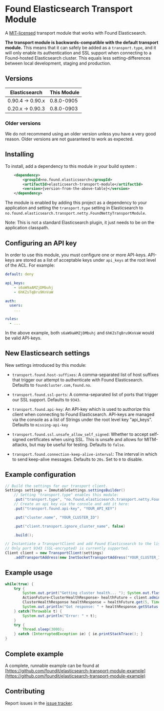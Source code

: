 # Found Elasticsearch Transport Module

A [MIT-licensed](https://github.com/foundit/elasticsearch-transport-module/blob/develop/LICENSE)
transport module that works with Found Elasticsearch.

**The transport module is backwards-compatible with the default transport
module.** This means that it can safely be added as a ``transport.type``,
and it will only enable its authentication and SSL support when connecting
to a Found-hosted Elasticsearch cluster. This equals less setting-differences
between local development, staging and production.

## Versions

Elasticsearch | This Module
--- | ---
 0.90.4 -> 0.90.x | 0.8.0-0905
 0.20.x -> 0.90.3 | 0.8.0-0903

### Older versions

We do not recommend using an older version unless you have a very good reason.
Older versions are not guaranteed to work as expected.

## Installing

To install, add a dependency to this module in your build system :

```xml
    <dependency>
        <groupId>no.found.elasticsearch</groupId>
        <artifactId>elasticsearch-transport-module</artifactId>
        <version>{version-from-the-above-table}</version>
    </dependency>
```

The module is enabled by adding this project as a dependency to your application
and setting the ``transport.type`` setting in Elasticsearch to
``no.found.elasticsearch.transport.netty.FoundNettyTransportModule``.

Note: This is not a standard Elasticsearch plugin, it just needs to be on the
application classpath.

## Configuring an API key

In order to use this module, you must configure one or more API-keys. API-keys
are stored as a list of acceptable keys under ``api_keys`` at the root level
of the ACL. For example:

```yaml
default: deny

api_keys:
    - s6aW9aAMZjDMbuhj
    - 6hKZsTqBru9KnVaW

auth:
  users:
    ...

rules:
  - ...
```

In the above example, both ``s6aW9aAMZjDMbuhj`` and ``6hKZsTqBru9KnVaW`` would be
valid API-keys.

## New Elasticsearch settings

New settings introduced by this module:

* ``transport.found.host-suffixes``: A comma-separated list of host suffixes that
 trigger our attempt to authenticate with Found Elasticsearch. Defaults to
 ``foundcluster.com,found.no``.

* ``transport.found.ssl-ports``: A comma-separated list of ports that trigger our
 SSL support. Defaults to ``9343``.

* ``transport.found.api-key``: An API-key which is used to authorize this client
 when connecting to Found Elasticsearch. API-keys are managed via the console as
 a list of Strings under the root level key "api_keys". Defaults to
 ``missing-api-key``

* ``transport.found.ssl.unsafe_allow_self_signed``: Whether to accept self-signed
 certificates when using SSL. This is unsafe and allows for MITM-attacks, but
 may be useful for testing. Defaults to ``false``.

*  ``transport.found.connection-keep-alive-interval``: The interval in which to send
 keep-alive messages. Defaults to ``20s``. Set to ``0`` to disable.

## Example configuration

```java
// Build the settings for our transport client.
Settings settings = ImmutableSettings.settingsBuilder()
    // Setting "transport.type" enables this module:
    .put("transport.type", "no.found.elasticsearch.transport.netty.FoundNettyTransportModule")
    // Create an api key via the console and add it here:
    .put("transport.found.api-key", "YOUR_API_KEY")

    .put("cluster.name", "YOUR_CLUSTER_ID")

    .put("client.transport.ignore_cluster_name", false)

    .build();

// Instantiate a TransportClient and add Found Elasticsearch to the list of addresses to connect to.
// Only port 9343 (SSL-encrypted) is currently supported.
Client client = new TransportClient(settings)
    .addTransportAddress(new InetSocketTransportAddress("YOUR_CLUSTER_ID-REGION.foundcluster.com", 9343));
```

## Example usage

```java
while(true) {
    try {
        System.out.print("Getting cluster health... "); System.out.flush();
        ActionFuture<ClusterHealthResponse> healthFuture = client.admin().cluster().health(Requests.clusterHealthRequest());
        ClusterHealthResponse healthResponse = healthFuture.get(5, TimeUnit.SECONDS);
        System.out.println("Got response: " + healthResponse.getStatus());
    } catch(Throwable t) {
        System.out.println("Error: " + t);
    }
    try {
        Thread.sleep(3000);
    } catch (InterruptedException ie) { ie.printStackTrace(); }
}
```

## Complete example

A complete, runnable example can be found at
[https://github.com/foundit/elasticsearch-transport-module-example](https://github.com/foundit/elasticsearch-transport-module-example)


## Contributing

Report issues in the [issue tracker](https://github.com/foundit/elasticsearch-transport-module/issues).
